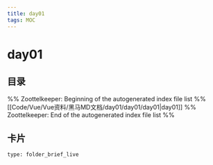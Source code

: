 ```yaml
---
title: day01
tags: MOC
---
```

# day01

## 目录



%% Zoottelkeeper: Beginning of the autogenerated index file list  %%
 [[Code/Vue/Vue资料/黑马MD文档/day01/day01/day01|day01]]
%% Zoottelkeeper: End of the autogenerated index file list  %%












## 卡片

```ccard
type: folder_brief_live
```



















